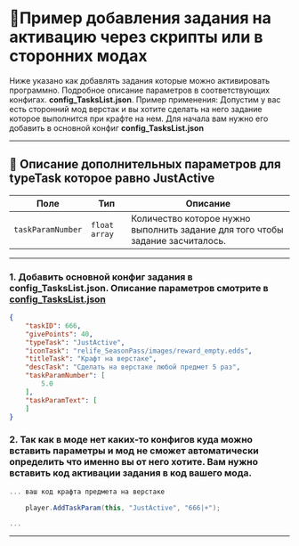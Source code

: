 
# 📄Пример добавления задания на активацию через скрипты или в сторонних модах

Ниже указано как добавлять задания которые можно активировать программно. Подробное описание параметров в соответствующих конфигах. **config_TasksList.json**. 
Пример применения: Допустим у вас есть сторонний мод верстак и вы хотите сделать на него задание которое выполнится при крафте на нем. Для начала вам нужно его добавить в основной конфиг **config_TasksList.json**

---
## 🧩 Описание дополнительных параметров для **typeTask** которое равно **JustActive**

| Поле              | Тип        |  Описание |
|-------------------|------------|----------|
| `taskParamNumber`      | `float array`   | Количество которое нужно выполнить задание для того чтобы задание засчиталось. |

---
### 1. Добавить основной конфиг задания в config_TasksList.json. Описание параметров смотрите в [config_TasksList.json](https://github.com/virusomanvs/relife_SeasonPass/blob/main/config_TasksList.md)

```json
{
    "taskID": 666,
    "givePoints": 40,
    "typeTask": "JustActive",
    "iconTask": "relife_SeasonPass/images/reward_empty.edds",
    "titleTask": "Крафт на верстаке",
    "descTask": "Сделать на верстаке любой предмет 5 раз",
    "taskParamNumber": [
        5.0
    ],
    "taskParamText": [
    ]
}
```
### 2. Так как в моде нет каких-то конфигов куда можно вставить параметры и мод не сможет автоматически определить что именно вы от него хотите. Вам нужно вставить код активации задания в код вашего мода. 

```C#
... ваш код крафта предмета на верстаке

    player.AddTaskParam(this, "JustActive", "666|+");

...
```
---
